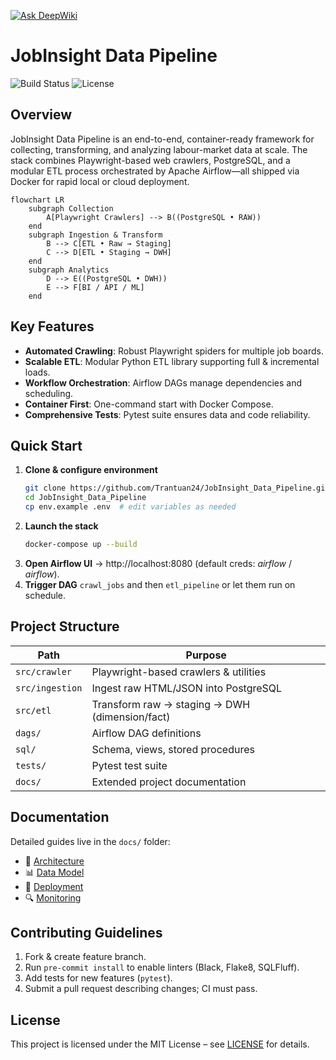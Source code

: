 [![Ask DeepWiki](https://deepwiki.com/badge.svg)](https://deepwiki.com/Trantuan24/JobInsight_Data_Pipeline)


# JobInsight Data Pipeline

![Build Status](https://img.shields.io/badge/build-passing-brightgreen)
![License](https://img.shields.io/badge/license-MIT-blue)

## Overview
JobInsight Data Pipeline is an end-to-end, container-ready framework for collecting, transforming, and analyzing labour-market data at scale. The stack combines Playwright-based web crawlers, PostgreSQL, and a modular ETL process orchestrated by Apache Airflow—all shipped via Docker for rapid local or cloud deployment.

```mermaid
flowchart LR
    subgraph Collection
        A[Playwright Crawlers] --> B((PostgreSQL • RAW))
    end
    subgraph Ingestion & Transform
        B --> C[ETL • Raw → Staging]
        C --> D[ETL • Staging → DWH]
    end
    subgraph Analytics
        D --> E((PostgreSQL • DWH))
        E --> F[BI / API / ML]
    end
```

## Key Features
- **Automated Crawling**: Robust Playwright spiders for multiple job boards.
- **Scalable ETL**: Modular Python ETL library supporting full & incremental loads.
- **Workflow Orchestration**: Airflow DAGs manage dependencies and scheduling.
- **Container First**: One-command start with Docker Compose.
- **Comprehensive Tests**: Pytest suite ensures data and code reliability.

## Quick Start
1. **Clone & configure environment**
   ```bash
   git clone https://github.com/Trantuan24/JobInsight_Data_Pipeline.git
   cd JobInsight_Data_Pipeline
   cp env.example .env  # edit variables as needed
   ```
2. **Launch the stack**
   ```bash
   docker-compose up --build
   ```
3. **Open Airflow UI** → http://localhost:8080 (default creds: *airflow* / *airflow*).
4. **Trigger DAG** `crawl_jobs` and then `etl_pipeline` or let them run on schedule.

## Project Structure
| Path | Purpose |
|------|---------|
| `src/crawler` | Playwright-based crawlers & utilities |
| `src/ingestion` | Ingest raw HTML/JSON into PostgreSQL |
| `src/etl` | Transform raw → staging → DWH (dimension/fact) |
| `dags/` | Airflow DAG definitions |
| `sql/` | Schema, views, stored procedures |
| `tests/` | Pytest test suite |
| `docs/` | Extended project documentation |

## Documentation
Detailed guides live in the `docs/` folder:
- 📜 [Architecture](docs/architecture.md)
- 📊 [Data Model](docs/data_model.md)
- 🚀 [Deployment](docs/deployment.md)
- 🔍 [Monitoring](docs/monitoring.md)

## Contributing Guidelines
1. Fork & create feature branch.
2. Run `pre-commit install` to enable linters (Black, Flake8, SQLFluff).
3. Add tests for new features (`pytest`).
4. Submit a pull request describing changes; CI must pass.

## License
This project is licensed under the MIT License – see [LICENSE](LICENSE) for details.